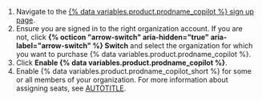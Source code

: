 1. Navigate to the [{% data variables.product.prodname_copilot %} sign up page](https://github.com/github-copilot/purchase).
1. Ensure you are signed in to the right organization account. If you are not, click **{% octicon "arrow-switch" aria-hidden="true" aria-label="arrow-switch" %} Switch** and select the organization for which you want to purchase {% data variables.product.prodname_copilot %}.
1. Click **Enable {% data variables.product.prodname_copilot %}**.
1. Enable {% data variables.product.prodname_copilot_short %} for some or all members of your organization. For more information about assigning seats, see [AUTOTITLE](/copilot/managing-copilot/managing-github-copilot-in-your-organization/managing-access-to-github-copilot-in-your-organization/granting-access-to-copilot-for-members-of-your-organization).
